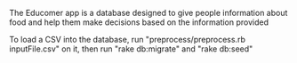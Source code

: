 The Educomer app is a database designed to give people information about food and help them make decisions based on the information provided

To load a CSV into the database, run "preprocess/preprocess.rb inputFile.csv" on it, then run "rake db:migrate" and "rake db:seed"
